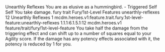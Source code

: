 <ability>
  <name>Unearthly Reflexes</name>
  <flavor>You are as elusive as a hummingbird.</flavor>
  <keywords>
    <keyword>-</keyword>
  </keywords>
  <type>Triggered</type>
  <distance>Self</distance>
  <target>Self</target>
  <trigger>You take damage.</trigger>
  <metadata>
    <class>fury</class>
    <feature_type>trait</feature_type>
    <file_dpath>Fury/1st-Level Features</file_dpath>
    <item_id>unearthly-reflexes</item_id>
    <item_index>12</item_index>
    <item_name>Unearthly Reflexes</item_name>
    <level>1</level>
    <scc>mcdm.heroes.v1:feature.trait.fury.1st-level-feature:unearthly-reflexes</scc>
    <scdc>1.1.1:6.1.5.1:12</scdc>
    <source>mcdm.heroes.v1</source>
    <type>feature/trait/fury/1st-level-feature</type>
  </metadata>
  <effects>
    <effect type="mundane">You take half the damage from the triggering effect and can shift up to a number of squares equal to your Agility score.</effect>
    <effect type="mundane" cost="Spend 1 Ferocity">If the damage has any potency effects associated with it, the potency is reduced by 1 for you.</effect>
  </effects>
</ability>
